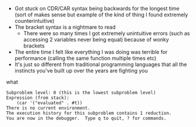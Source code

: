 - Got stuck on CDR/CAR syntax being backwards for the longest time (sort of makes sense but example of the kind of thing I found extremely counterintuitive)
- The bracket syntax is a nightmare to read
  - There were so many times I got extremely unintuitive errors (such as accessing 2 variables never being equal) because of wonky brackets
- The entire time I felt like everything I was doing was terrible for performance (calling the same function multiple times etc)
- It's just so different from traditional programming languages that all the instincts you've built up over the years are fighting you

what
```
Subproblem level: 0 (this is the lowest subproblem level)
Expression (from stack):
    (car '("evaluated" . #t))
There is no current environment.
The execution history for this subproblem contains 1 reduction.
You are now in the debugger.  Type q to quit, ? for commands.
```